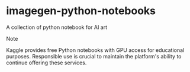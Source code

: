 # imagegen-python-notebooks
A collection of python notebook for AI art

> [!NOTE]
> Kaggle provides free Python notebooks with GPU access for educational purposes. Responsible use is crucial to maintain the platform's ability to continue offering these services.
